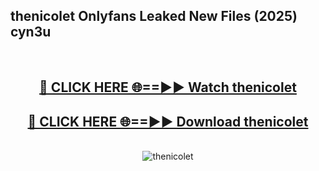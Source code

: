 <h2>thenicolet Onlyfans Leaked New Files (2025) cyn3u</h2>
<br>
<div align="center">
<h2><a href="https://mediafiles.top/thenicolet&ref=git" rel="nofollow">🔴 CLICK HERE 🌐==►► Watch thenicolet</a></h2>
<h2><a href="https://mediafiles.top/thenicolet&ref=git" rel="nofollow">🔴 CLICK HERE 🌐==►► Download thenicolet</a></h2>
<br>
<a href="https://mediafiles.top/thenicolet&ref=git" rel="nofollow" data-target="animated-image.originalLink"><img src="https://i.ibb.co.com/xMMVF88/686577567.gif" alt="thenicolet" style="max-width: 100%; display: inline-block;" data-target="animated-image.originalImage"></a>
</div>
<br>
<br>